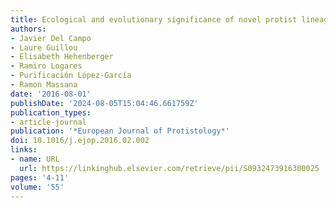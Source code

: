 ```yaml
---
title: Ecological and evolutionary significance of novel protist lineages
authors:
- Javier Del Campo
- Laure Guillou
- Elisabeth Hehenberger
- Ramiro Logares
- Purificación López-García
- Ramon Massana
date: '2016-08-01'
publishDate: '2024-08-05T15:04:46.661759Z'
publication_types:
- article-journal
publication: '*European Journal of Protistology*'
doi: 10.1016/j.ejop.2016.02.002
links:
- name: URL
  url: https://linkinghub.elsevier.com/retrieve/pii/S0932473916300025
pages: '4-11'
volume: '55'
---
```

